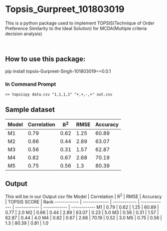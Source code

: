 # Topsis_Gurpreet_101803019
This is a python package used to implement TOPSIS(Technique of Order Preference Similarity to the Ideal Solution) for MCDA(Multiple criteria decision analysis)

<br>

## How to use this package:

pip install topsis-Gurpreet-Singh-101803019==0.0.1

### In Command Prompt
```
>> topsispy data.csv "1,1,1,1" "+,+,-,+" out.csv
```
## Sample dataset

Model | Correlation | R<sup>2</sup> | RMSE | Accuracy
------------ | ------------- | ------------ | ------------- | ------------
M1 |	0.79 | 0.62	| 1.25 | 60.89
M2 |  0.66 | 0.44	| 2.89 | 63.07
M3 |	0.56 | 0.31	| 1.57 | 62.87
M4 |	0.82 | 0.67	| 2.68 | 70.19
M5 |	0.75 | 0.56	| 1.3	 | 80.39

## Output
This will be in our Output csv file
Model | Correlation | R<sup>2</sup> | RMSE | Accuracy | TOPSIS SCORE | Rank
------------ | ------------- | ------------ | ------------- | ------------ | ------------ | ------------
M1 |	0.79 | 0.62	| 1.25 | 60.89 | 0.77 | 2.0
M2 |  0.66 | 0.44	| 2.89 | 63.07 | 0.23 | 5.0
M3 |	0.56 | 0.31	| 1.57 | 62.87 | 0.44 | 4.0
M4 |	0.82 | 0.67	| 2.68 | 70.19 | 0.52 | 3.0
M5 |	0.75 | 0.56	| 1.3	 | 80.39 | 0.81 | 1.0
